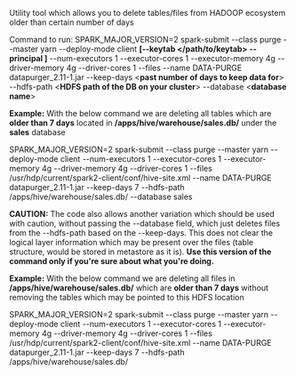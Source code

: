 Utility tool which allows you to delete tables/files from HADOOP ecosystem older than certain number of days

Command to run:
SPARK_MAJOR_VERSION=2 spark-submit --class purge --master yarn --deploy-mode client **[--keytab </path/to/keytab> --principal <kerberos principal>]** --num-executors 1 --executor-cores 1 --executor-memory 4g --driver-memory 4g --driver-cores 1 --files <path to hive-site.xml> --name DATA-PURGE datapurger_2.11-1.jar --keep-days <**past number of days to keep data for**> --hdfs-path <**HDFS path of the DB on your cluster**> --database <**database name**>

**Example:** With the below command we are deleting all tables which are **older than 7 days** located in **/apps/hive/warehouse/sales.db/** under the **sales** database

SPARK_MAJOR_VERSION=2 spark-submit --class purge --master yarn --deploy-mode client --num-executors 1 --executor-cores 1 --executor-memory 4g --driver-memory 4g --driver-cores 1 --files /usr/hdp/current/spark2-client/conf/hive-site.xml --name DATA-PURGE datapurger_2.11-1.jar --keep-days 7 --hdfs-path /apps/hive/warehouse/sales.db/ --database sales

**CAUTION:**
The code also allows another variation which should be used with caution, without passing the --database field, which just deletes files from the --hdfs-path based on the --keep-days. This does not clear the logical layer information which may be present over the files (table structure, would be stored in metastore as it is). **Use this version of the command only if you're sure about what you're doing.**

**Example:** With the below command we are deleting all files in **/apps/hive/warehouse/sales.db/** which are **older than 7 days** without removing the tables which may be pointed to this HDFS location

SPARK_MAJOR_VERSION=2 spark-submit --class purge --master yarn --deploy-mode client --num-executors 1 --executor-cores 1 --executor-memory 4g --driver-memory 4g --driver-cores 1 --files /usr/hdp/current/spark2-client/conf/hive-site.xml --name DATA-PURGE datapurger_2.11-1.jar --keep-days 7 --hdfs-path /apps/hive/warehouse/sales.db/


